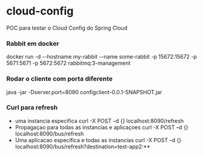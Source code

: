 # cloud-config
POC para testar o Cloud Config do Spring Cloud

### Rabbit em docker ###
docker run -d --hostname my-rabbit --name some-rabbit -p 15672:15672 -p 5671:5671 -p 5672:5672 rabbitmq:3-management

### Rodar o cliente com porta diferente ###
java -jar -Dserver.port=8090 configclient-0.0.1-SNAPSHOT.jar


### Curl para refresh ####
- uma instancia especifica 
curl -X POST –d {} localhost:8090/refresh
- Propagaçao para todas as instancias e aplicaçoes
curl -X POST –d {} localhost:8090/bus/refresh
- Uma aplicacao especifica e todas as instancias
curl -X POST –d {} localhost:8090/bus/refresh?destination=test-app2:**